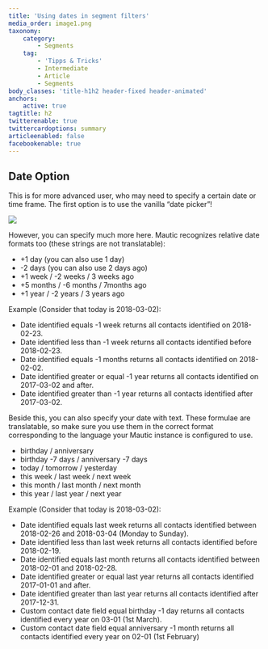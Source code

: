 ```yaml
---
title: 'Using dates in segment filters'
media_order: image1.png
taxonomy:
    category:
        - Segments
    tag:
        - 'Tipps & Tricks'
        - Intermediate
        - Article
        - Segments
body_classes: 'title-h1h2 header-fixed header-animated'
anchors:
    active: true
tagtitle: h2
twitterenable: true
twittercardoptions: summary
articleenabled: false
facebookenable: true
---
```


## Date Option
This is for more advanced user, who may need to specify a certain date or time frame. The first option is to use the vanilla “date picker”!

![](image1.png)

However, you can specify much more here. Mautic recognizes relative date formats too (these strings are not translatable):

* +1 day (you can also use 1 day)
* -2 days (you can also use 2 days ago)
* +1 week / -2 weeks / 3 weeks ago
* +5 months / -6 months / 7months ago
* +1 year / -2 years / 3 years ago


Example (Consider that today is 2018-03-02):

* Date identified equals -1 week returns all contacts identified on 2018-02-23.
* Date identified less than -1 week returns all contacts identified before 2018-02-23.
* Date identified equals -1 months returns all contacts identified on 2018-02-02.
* Date identified greater or equal -1 year returns all contacts identified on 2017-03-02 and after.
* Date identified greater than -1 year returns all contacts identified after 2017-03-02.


Beside this, you can also specify your date with text. These formulae are translatable, so make sure you use them in the correct format corresponding to the language your Mautic instance is configured to use.

* birthday / anniversary
* birthday -7 days / anniversary -7 days
* today / tomorrow / yesterday
* this week / last week / next week
* this month / last month / next month
* this year / last year / next year


Example (Consider that today is 2018-03-02):

* Date identified equals last week returns all contacts identified between 2018-02-26 and 2018-03-04 (Monday to Sunday).
* Date identified less than last week returns all contacts identified before 2018-02-19.
* Date identified equals last month returns all contacts identified between 2018-02-01 and 2018-02-28.
* Date identified greater or equal last year returns all contacts identified 2017-01-01 and after.
* Date identified greater than last year returns all contacts identified after 2017-12-31.
* Custom contact date field equal birthday -1 day returns all contacts identified every year on 03-01 (1st March).
* Custom contact date field equal anniversary -1 month returns all contacts identified every year on 02-01 (1st February)
